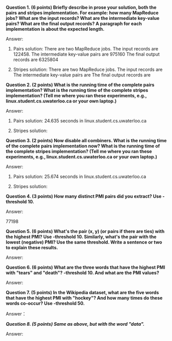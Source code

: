 **Question 1. (6 points) Briefly describe in prose your solution, both the pairs and stripes implementation. For example: how many MapReduce jobs? 
What are the input records? What are the intermediate key-value pairs? What are the final output records? A paragraph for each implementation is about the expected length.**

Answer:

1. Pairs solution:
    There are two MapReduce jobs. 
    The input records are 122458.
    The intermediate key-value pairs are 975160
    The final output records are 6325804
    
2. Stripes solution:
    There are two MapReduce jobs. 
    The input records are
    The intermediate key-value pairs are 
    The final output records are
    
**Question 2. (2 points) What is the running time of the complete pairs implementation? What is the running time of the complete stripes implementation? 
(Tell me where you ran these experiments, e.g., linux.student.cs.uwaterloo.ca or your own laptop.)**

Answer:

1. Pairs solution:
    24.635 seconds in linux.student.cs.uwaterloo.ca
    
2. Stripes solution:

**Question 3. (2 points) Now disable all combiners. What is the running time of the complete pairs implementation now? 
What is the running time of the complete stripes implementation? (Tell me where you ran these experiments, e.g., linux.student.cs.uwaterloo.ca or your own laptop.)**

Answer:

1. Pairs solution:
    25.674 seconds in linux.student.cs.uwaterloo.ca
    
2. Stripes solution:

**Question 4. (3 points) How many distinct PMI pairs did you extract? Use -threshold 10.**

Answer:

77198


**Question 5. (6 points) What's the pair (x, y) (or pairs if there are ties) with the highest PMI? Use -threshold 10. 
Similarly, what's the pair with the lowest (negative) PMI? Use the same threshold. Write a sentence or two to explain these results.**

Answer:



**Question 6. (6 points) What are the three words that have the highest PMI with "tears" and "death"? -threshold 10. And what are the PMI values?**

Answer:

**Question 7. (5 points) In the Wikipedia dataset, what are the five words that have the highest PMI with "hockey"? And how many times do these words co-occur? Use -threshold 50.**

Answer：

***Question 8. (5 points) Same as above, but with the word "data".***

Answer:
